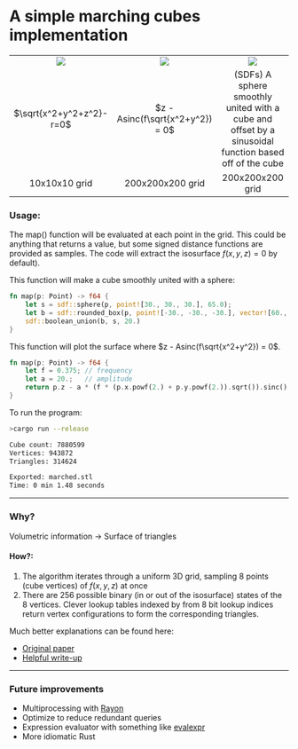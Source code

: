 # A simple marching cubes implementation
||||
|:-:|:-:|:-:|
<img src="marching-cubes/img/coarse_sphere.png">|<img src="marching-cubes/img/sinc.png">|<img src="marching-cubes/img/ripple_sphere_cube.png">
$\sqrt{x^2+y^2+z^2}-r=0$|$z - Asinc(f\sqrt{x^2+y^2}) = 0$|(SDFs) A sphere smoothly united with a cube and offset by a sinusoidal function based off of the cube
10x10x10 grid|200x200x200 grid|200x200x200 grid
### Usage:
The map() function will be evaluated at each point in the grid. This could be anything that returns a value, but some signed distance functions are provided as samples. The code will extract the isosurface $f{(x,y,z)=0}$ by default).

This function will make a cube smoothly united with a sphere:
```rust
fn map(p: Point) -> f64 {
    let s = sdf::sphere(p, point![30., 30., 30.], 65.0);
    let b = sdf::rounded_box(p, point![-30., -30., -30.], vector![60., 60., 60.], 10.);
    sdf::boolean_union(b, s, 20.)
}
```

This function will plot the surface where $z - Asinc(f\sqrt{x^2+y^2}) = 0$.
```rust
fn map(p: Point) -> f64 {
    let f = 0.375; // frequency
    let a = 20.;   // amplitude
    return p.z - a * (f * (p.x.powf(2.) + p.y.powf(2.)).sqrt()).sinc()
}
```

To run the program:
```zsh
>cargo run --release

Cube count: 7880599
Vertices: 943872
Triangles: 314624

Exported: marched.stl
Time: 0 min 1.48 seconds
```
---
### Why?
Volumetric information -> Surface of triangles

#### How?:
1. The algorithm iterates through a uniform 3D grid, sampling 8 points (cube vertices) of $f{(x,y,z)}$ at once
2. There are 256 possible binary (in or out of the isosurface) states of the 8 vertices. Clever lookup tables indexed by from 8 bit lookup indices return vertex configurations to form the corresponding triangles.

Much better explanations can be found here:

- [Original paper](https://dl.acm.org/doi/pdf/10.1145/37402.37422)
- [Helpful write-up](https://paulbourke.net/geometry/polygonise/)

---
### Future improvements
- Multiprocessing with [Rayon](https://crates.io/crates/rayon)
- Optimize to reduce redundant queries
- Expression evaluator with something like [evalexpr](https://crates.io/crates/evalexpr)
- More idiomatic Rust
